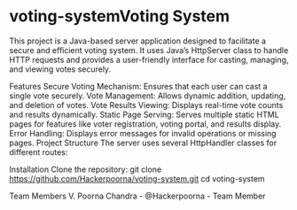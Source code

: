 # voting-systemVoting System
This project is a Java-based server application designed to facilitate a secure and efficient voting system. It uses Java’s HttpServer class to handle HTTP requests and provides a user-friendly interface for casting, managing, and viewing votes securely.

Features
Secure Voting Mechanism: Ensures that each user can cast a single vote securely.
Vote Management: Allows dynamic addition, updating, and deletion of votes.
Vote Results Viewing: Displays real-time vote counts and results dynamically.
Static Page Serving: Serves multiple static HTML pages for features like voter registration, voting portal, and results display.
Error Handling: Displays error messages for invalid operations or missing pages.
Project Structure
The server uses several HttpHandler classes for different routes:


Installation
Clone the repository:
git clone https://github.com/Hackerpoorna/voting-system.git
cd voting-system

Team Members
V. Poorna Chandra - @Hackerpoorna - Team Member
